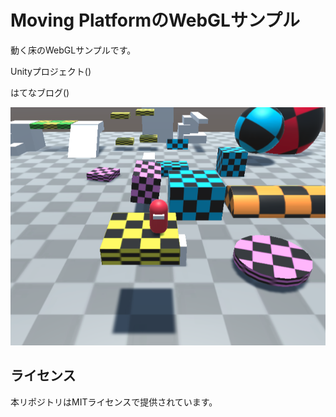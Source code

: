 # Moving PlatformのWebGLサンプル
動く床のWebGLサンプルです。

Unityプロジェクト()

はてなブログ()

![sc0](./sc0.png)

## ライセンス
本リポジトリはMITライセンスで提供されています。
